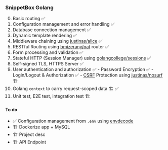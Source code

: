 ### SnippetBox Golang
 0. Basic routing :white_check_mark:
 1. Configuration management and error handling :white_check_mark:
 2. Database connection management :white_check_mark: 
 3.  Dynamic template rendering :white_check_mark:
 4.  Middleware chaining using [justinas/alice](https://github.com/justinas/alice) :white_check_mark:
 5.  RESTful Routing using [bmizerany/pat](https://github.com/bmizerany/pat) router :white_check_mark:
 6.  Form processing and validation :white_check_mark:
 7.  Stateful HTTP (Session Manager) using [golangcollege/sessions](https://github.com/golangcollege/sessions) 
 :white_check_mark:
 8.  Self-signed TLS, HTTPS Server :white_check_mark:
 9.  User authentication and authorization :white_check_mark:
    - Password Encryption :white_check_mark:
    - Login/Logout & Authorization :white_check_mark:
    - [CSRF](https://www.gnucitizen.org/blog/csrf-demystified/) Protection using [justinas/nosurf](https://github.com/justinas/nosurf) :building_construction:
 10.   Golang `context` to carry request-scoped data :building_construction: :white_check_mark:
 11.   Unit test, E2E test, integration test :building_construction:

#### To do
- :white_check_mark: Configuration management from `.env` using [envdecode](https://github.com/joeshaw/envdecode)
- :building_construction: Dockerize app + MySQL 
- :building_construction: Project desc
- :building_construction: API Endpoint
